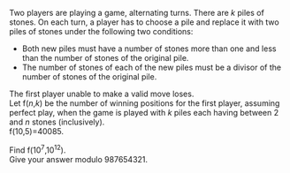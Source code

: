<p>
Two players are playing a game, alternating turns. There are <var>k</var> piles of stones.
On each turn, a player has to choose a pile and replace it with two piles of stones under the following two conditions:
</p>

<ul><li> Both new piles must have a number of stones more than one and less than the number of stones of the original pile.</li>
<li> The number of stones of each of the new piles must be a divisor of the number of stones of the original pile.</li></ul>

<p>
The first player unable to make a valid move loses.
<br />
Let f(<var>n</var>,<var>k</var>) be the number of winning positions for the first player, assuming perfect play, when the game is played with <var>k</var> piles each having between 2 and <var>n</var> stones (inclusively).<br />f(10,5)=40085.
</p>
<p>
Find  f(10<sup>7</sup>,10<sup>12</sup>).<br />Give your answer modulo 987654321.
</p>

